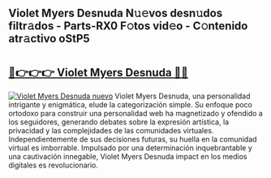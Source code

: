 ## Violet Myers Desnuda N𝚞𝚎vos desn𝚞dos filtr𝚊dos - Parts-RX0 F𝚘tos vid𝚎o - C𝚘ntenido atr𝚊ctivo oStP5

# <h2><a href="http://mb2qyz4.tromn.icu/?c=Violet+Myers+Desnuda">🔗👉👉👉 Violet Myers Desnuda 🔗🔗</a></h2>

[![Violet Myers Desnuda nuevo](https://i.imgur.com/pEAQMta.gif)](http://mb2qyz4.tromn.icu/?c=Violet+Myers+Desnuda)
Violet Myers Desnuda, una personalidad intrigante y enigmática, elude la categorización simple. Su enfoque poco ortodoxo para construir una personalidad web ha magnetizado y ofendido a los seguidores, generando debates sobre la expresión artística, la privacidad y las complejidades de las comunidades virtuales. Independientemente de sus decisiones futuras, su huella en la comunidad virtual es imborrable. Impulsado por una determinación inquebrantable y una cautivación innegable, Violet Myers Desnuda impact en los medios digitales es revolucionario.
